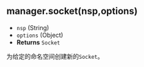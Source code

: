 ## manager.socket(nsp,options)

- `nsp` (String)
- `options` (Object)
- **Returns** `Socket`

为给定的命名空间创建新的`Socket`。